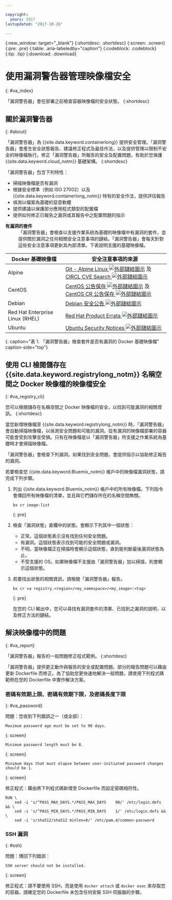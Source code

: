 ```yaml
---

copyright:
  years: 2017
lastupdated: "2017-10-26"

---
```


{:new_window: target="_blank"}
{:shortdesc: .shortdesc}
{:screen: .screen}
{:pre: .pre}
{:table: .aria-labeledby="caption"}
{:codeblock: .codeblock}
{:tip: .tip} 
{:download: .download}

# 使用漏洞警告器管理映像檔安全 
{: #va_index}

「漏洞警告器」會在部署之前檢查容器映像檔的安全狀態。
{:shortdesc}


## 關於漏洞警告器 
{: #about}

「漏洞警告器」為 {{site.data.keyword.containerlong}} 提供安全管理。「漏洞警告器」會產生安全狀態報告、建議修正程式及最佳作法，以及提供管理以限制不安全的映像檔執行。修正「漏洞警告器」所報告的安全及配置問題，有助於您保護 {{site.data.keyword.cloud_notm}} 基礎架構。
{:shortdesc}

「漏洞警告器」包含下列特性：

-   掃描映像檔是否有漏洞
-   根據安全標準（例如 ISO 27002）以及 {{site.data.keyword.containerlong_notm}} 特有的安全作法，提供評估報告
-   偵測以檔案為基礎的惡意軟體
-   提供建議以保護部分應用程式類型的配置檔
-   提供如何修正已報告之漏洞或其報告中之配置問題的指示

<dl>
  <dt><strong>有漏洞的套件</strong></dt>
  <dd>「漏洞警告器」會檢查以支援作業系統為基礎的映像檔中有漏洞的套件，並提供關於漏洞之任何相關安全注意事項的鏈結。「漏洞警告器」會每天針對這些安全注意事項更新其內部清單。下表說明支援的基礎映像檔。</dd>
</dl>

  |Docker 基礎映像檔|安全注意事項的來源|
  |-----------------|--------------------------|
  |Alpine|[Git - Alpine Linux ![外部鏈結圖示](../../icons/launch-glyph.svg "外部鏈結圖示")](https://git.alpinelinux.org/) 及 [CIRCL CVE Search ![外部鏈結圖示](../../icons/launch-glyph.svg "外部鏈結圖示")](https://cve.circl.lu/)|
  |CentOS| [CentOS 公告保存 ![外部鏈結圖示](../../icons/launch-glyph.svg "外部鏈結圖示")](https://lists.centos.org/pipermail/centos-announce/) 及 [CentOS CR 公告保存 ![外部鏈結圖示](../../icons/launch-glyph.svg "外部鏈結圖示")](https://lists.centos.org/pipermail/centos-cr-announce/)|
  |Debian|[Debian 安全公告 ![外部鏈結圖示](../../icons/launch-glyph.svg "外部鏈結圖示")](https://lists.debian.org/debian-security-announce/)|
  |Red Hat Enterprise Linux (RHEL)|[Red Hat Product Errata ![外部鏈結圖示](../../icons/launch-glyph.svg "外部鏈結圖示")](https://access.redhat.com/errata/#/)|
  |Ubuntu|[Ubuntu Security Notices ![外部鏈結圖示](../../icons/launch-glyph.svg "外部鏈結圖示")](https://www.ubuntu.com/usn/)|
  {: caption="表 1. 「漏洞警告器」檢查套件是否有漏洞的 Docker 基礎映像檔" caption-side="top"}










## 使用 CLI 檢閱儲存在 {{site.data.keyword.registrylong_notm}} 名稱空間之 Docker 映像檔的映像檔安全 
{: #va_registry_cli}

您可以檢閱儲存在名稱空間之 Docker 映像檔的安全，以找到可能漏洞的相關資訊。
{:shortdesc}

當您新增映像檔至 {{site.data.keyword.registrylong_notm}} 時，「漏洞警告器」會自動掃描映像檔，以偵測安全問題和可能的漏洞。從有漏洞的映像檔部署的容器可能會受到攻擊並受損。只有在映像檔是以「漏洞警告器」所支援之作業系統為基礎時才會掃描映像檔。

「漏洞警告器」會檢查下列漏洞。如果找到安全問題，會提供指示以協助修正報告的漏洞。

若要檢查您 {{site.data.keyword.Bluemix_notm}} 帳戶中的映像檔漏洞狀態，請完成下列步驟。

1.  列出 {{site.data.keyword.Bluemix_notm}} 帳戶中的所有映像檔。下列指令會傳回所有映像檔的清單，並且與它們儲存所在的名稱空間無關。

    ```
    bx cr image-list
    ```
    {: pre}

2.  檢查「漏洞狀態」直欄中的狀態。會顯示下列其中一個狀態：
    -   正常。這個狀態表示沒有找到任何安全問題。
    -   有漏洞。這個狀態表示找到可能的安全問題或漏洞。
    -   不明。當映像檔正在掃描時會顯示這個狀態，直到能判斷最後漏洞狀態為止。
    -   不受支援的 OS。如果映像檔不支援由「漏洞警告器」加以掃描，則會顯示這個狀態。
4.  若要找出狀態的相關資訊，請檢閱「漏洞警告器」報告。

    ```
    bx cr va registry.<region>/<my_namespace>/<my_image>:<tag>
    ```
    {: pre}

    在您的 CLI 輸出中，您可以尋找有漏洞套件的清單、已找到之漏洞的說明，以及修正方法的鏈結。


## 解決映像檔中的問題 
{: #va_report}

「漏洞警告器」報告的一般問題修正程式範例。
{:shortdesc}

「漏洞警告器」提供更正動作與報告的安全或配置問題。部分的報告問題可以藉由更新 Dockerfile 而修正。為了協助您更快速地解決一般問題，請使用下列程式碼範例在您的 Dockerfile 中實作解決方案。

### 密碼有效期上限、密碼有效期下限，及密碼長度下限
{: #va_password}

問題：您收到下列錯誤之一（或全部）：

```
Maximum password age must be set to 90 days.
```
{: screen}

```
Minimum password length must be 8.
```
{: screen}

```
Minimum days that must elapse between user-initiated password changes should be 1.
```
{: screen}

修正程式：藉由將下列程式碼新增至 Dockerfile 而設定密碼相符性。

```
RUN \
    sed -i 's/^PASS_MAX_DAYS.*/PASS_MAX_DAYS    90/' /etc/login.defs && \
    sed -i 's/^PASS_MIN_DAYS.*/PASS_MIN_DAYS    1/' /etc/login.defs && \
    sed -i 's/sha512/sha512 minlen=8/' /etc/pam.d/common-password
```

### SSH 漏洞 
{: #ssh}

問題：傳回下列錯誤：

```
SSH server should not be installed.
```
{: screen}

修正程式：請不要使用 SSH，而是使用 `docker attach` 或 `docker exec` 來存取您的容器。請確定您的 Dockerfile 未包含任何安裝 SSH 伺服器的步驟。

